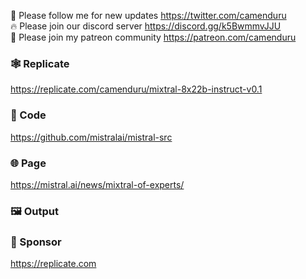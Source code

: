 🐣 Please follow me for new updates https://twitter.com/camenduru <br />
🔥 Please join our discord server https://discord.gg/k5BwmmvJJU <br />
🥳 Please join my patreon community https://patreon.com/camenduru <br />

### 🕸 Replicate  
https://replicate.com/camenduru/mixtral-8x22b-instruct-v0.1

### 🧬 Code
https://github.com/mistralai/mistral-src

### 🌐 Page
https://mistral.ai/news/mixtral-of-experts/

### 🖼 Output


### 🏢 Sponsor
https://replicate.com
